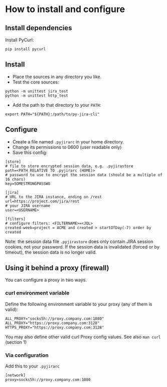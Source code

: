 # How to install and configure

## Install dependencies


Install PyCurl:

```
pip install pycurl
```

## Install

- Place the sources in any directory you like.
- Test the core sources:
```
python -m unittest jira_test
python -m unittest http_test
```
- Add the path to that directory to your `PATH`:
```
export PATH="${PATH}:/path/to/py-jira-cli"
```

## Configure

- Create a file named `.pyjirarc` in your home directory.
- Change its permissions to 0600 (user readable only)
- Save this config:

```
[store]
# file to store encrypted session data, e.g. .pyjirastore
path=<PATH RELATIVE TO .pyjirarc (HOME)>
# password to use to encrypt the session data (should be a multiple of 16 chars)
key=SOMESTRONGPASSWO

[jira]
# URL to the JIRA instance, ending on /rest
url=https://project.com/jira/rest
# your JIRA username
user=<USERNAME>

[filters]
# configure filters: <FILTERNAME>=<JQL>
created-week=project = ACME and created > startOfDay(-7) order by created
```

Note: the session data file `.pyjirastore` does only contain JIRA session cookies, not your password. If the session data is invalidated (forced or by timeout), the session data is no longer valid.


## Using it behind a proxy (firewall)

You can configure a proxy in two ways.

### curl environment variable

Define the following environment variable to your proxy (any of them is valid):

```
ALL_PROXY="socks5h://proxy.company.com:1080"
ALL_PROXY="https://proxy.company.com:3128"
HTTPS_PROXY="https://proxy.company.com:3128"
```

You may also define other valid curl Proxy config values. See also `man curl` (section 1)

### Via configuration

Add this to your `.pyjirarc`

```
[network]
proxy=socks5h://proxy.company.com:1080
```
